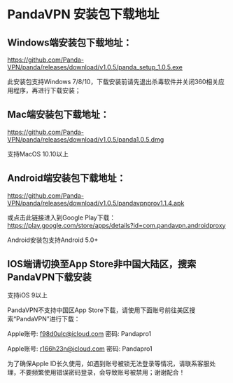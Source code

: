 # PandaVPN 安装包下载地址

## Windows端安装包下载地址：
https://github.com/Panda-VPN/panda/releases/download/v1.0.5/panda_setup_1.0.5.exe

此安装包支持Windows 7/8/10，下载安装前请先退出杀毒软件并关闭360相关应用程序，再进行下载安装；

## Mac端安装包下载地址：
https://github.com/Panda-VPN/panda/releases/download/v1.0.5/panda1.0.5.dmg

支持MacOS 10.10以上

## Android端安装包下载地址：
https://github.com/Panda-VPN/panda/releases/download/v1.0.5/pandavpnprov1.1.4.apk

或点击此链接进入到Google Play下载：https://play.google.com/store/apps/details?id=com.pandavpn.androidproxy

Android安装包支持Android 5.0+

## IOS端请切换至App Store非中国大陆区，搜索PandaVPN下载安装

支持iOS 9以上

PandaVPN不支持中国区App Store下载，请使用下面账号前往美区搜索“PandaVPN”进行下载：

Apple账号: f98d0ulc@icloud.com 密码: Pandapro1

Apple账号: r166h23n@icloud.com 密码: Pandapro1

为了确保Apple ID长久使用，如遇到账号被锁无法登录等情况，请联系客服处理，不要频繁使用错误密码登录，会导致账号被禁用；谢谢配合！

